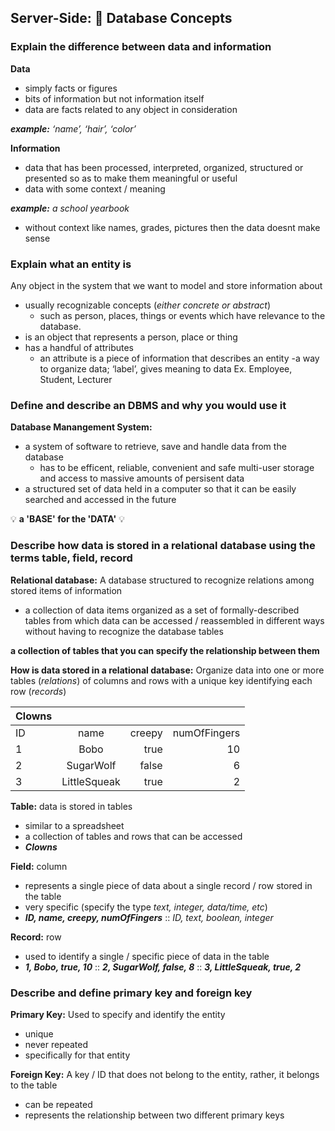 ## Server-Side: 🤖 Database Concepts


### Explain the difference between data and information

**Data**
- simply facts or figures
- bits of information but not information itself
- data are facts related to any object in consideration

***example:*** *‘name’, ‘hair’, ‘color’*

**Information**
- data that has been processed, interpreted, organized, structured or presented so as to make them meaningful or useful
- data with some context / meaning

***example:*** *a school yearbook*
- without context like names, grades, pictures then the data doesnt make sense

### Explain what an entity is

Any object in the system that we want to model and store information about
- usually recognizable concepts (*either concrete or abstract*)
  * such as person, places, things or events which have relevance to the database.
- is an object that represents a person, place or thing
- has a handful of attributes
  * an attribute is a piece of information that describes an entity
-a way to organize data; ‘label’, gives meaning to data
Ex. Employee, Student, Lecturer


### Define and describe an DBMS and why you would use it

**Database Manangement System:**
- a system of software to retrieve, save and handle data from the database
  - has to be efficent, reliable, convenient and safe multi-user storage and access to massive amounts of persisent data
- a structured set of data held in a computer so that it can be easily searched and accessed in the future

💡 **a 'BASE' for the 'DATA'** 💡


### Describe how data is stored in a relational database using the terms table, field, record
**Relational database:**
A database structured to recognize relations among stored items of information
- a collection of data items organized as a set of formally-described tables from which data can be accessed / reassembled in different ways without having to recognize the database tables

**a collection of tables that you can specify the relationship between them**

**How is data stored in a relational database:**
Organize data into one or more tables (*relations*) of columns and rows with a unique key identifying each row (*records*)

|Clowns|   |   |   |
|-----|:---:|---:|---:|
|ID| name | creepy | numOfFingers |
|1| Bobo| true| 10|
|2| SugarWolf| false| 6|
|3| LittleSqueak| true| 2|

**Table:** data is stored in tables
  - similar to a spreadsheet
  - a collection of tables and rows that can be accessed
  - ***Clowns***

**Field:** column
  - represents a single piece of data about a single record / row stored in the table
  - very specific (specify the type *text, integer, data/time, etc*)
  - ***ID, name, creepy, numOfFingers*** :: *ID, text, boolean, integer*

**Record:** row
  - used to identify a single / specific piece of data in the table
  - ***1, Bobo, true, 10*** :: ***2, SugarWolf, false, 8*** :: ***3, LittleSqueak, true, 2***


### Describe and define primary key and foreign key
**Primary Key:**
Used to specify and identify the entity
- unique
- never repeated
- specifically for that entity

**Foreign Key:**
A key / ID that does not belong to the entity, rather, it belongs to the table
- can be repeated
- represents the relationship between two different primary keys
